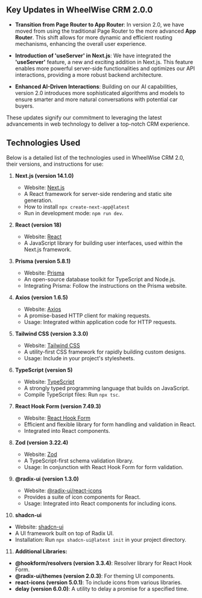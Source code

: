 ## Key Updates in WheelWise CRM 2.0.0

-  **Transition from Page Router to App Router**: In version 2.0, we have moved from using the traditional Page Router to the more advanced **App Router**. This shift allows for more dynamic and efficient routing mechanisms, enhancing the overall user experience.

-  **Introduction of 'useServer' in Next.js**: We have integrated the **'useServer'** feature, a new and exciting addition in Next.js. This feature enables more powerful server-side functionalities and optimizes our API interactions, providing a more robust backend architecture.

-  **Enhanced AI-Driven Interactions**: Building on our AI capabilities, version 2.0 introduces more sophisticated algorithms and models to ensure smarter and more natural conversations with potential car buyers.

These updates signify our commitment to leveraging the latest advancements in web technology to deliver a top-notch CRM experience.

## Technologies Used

Below is a detailed list of the technologies used in WheelWise CRM 2.0, their versions, and instructions for use:

1. **Next.js (version 14.1.0)**

   -  Website: [Next.js](https://nextjs.org/)
   -  A React framework for server-side rendering and static site generation.
   -  How to install `npx create-next-app@latest`
   -  Run in development mode: `npm run dev`.

2. **React (version 18)**

   -  Website: [React](https://reactjs.org/)
   -  A JavaScript library for building user interfaces, used within the Next.js framework.

3. **Prisma (version 5.8.1)**

   -  Website: [Prisma](https://www.prisma.io/)
   -  An open-source database toolkit for TypeScript and Node.js.
   -  Integrating Prisma: Follow the instructions on the Prisma website.

4. **Axios (version 1.6.5)**

   -  Website: [Axios](https://axios-http.com/)
   -  A promise-based HTTP client for making requests.
   -  Usage: Integrated within application code for HTTP requests.

5. **Tailwind CSS (version 3.3.0)**

   -  Website: [Tailwind CSS](https://tailwindcss.com/)
   -  A utility-first CSS framework for rapidly building custom designs.
   -  Usage: Include in your project's stylesheets.

6. **TypeScript (version 5)**

   -  Website: [TypeScript](https://www.typescriptlang.org/)
   -  A strongly typed programming language that builds on JavaScript.
   -  Compile TypeScript files: Run `npx tsc`.

7. **React Hook Form (version 7.49.3)**

   -  Website: [React Hook Form](https://react-hook-form.com/)
   -  Efficient and flexible library for form handling and validation in React.
   -  Integrated into React components.

8. **Zod (version 3.22.4)**

   -  Website: [Zod](https://github.com/colinhacks/zod)
   -  A TypeScript-first schema validation library.
   -  Usage: In conjunction with React Hook Form for form validation.

9. **@radix-ui (version 1.3.0)**

   -  Website: [@radix-ui/react-icons](https://www.radix-ui.com/)
   -  Provides a suite of icon components for React.
   -  Usage: Integrated into React components for including icons.

10.   **shadcn-ui**

-  Website: [shadcn-ui](https://shadcn.com/)
-  A UI framework built on top of Radix UI.
-  Installation: Run `npx shadcn-ui@latest init` in your project directory.

11. **Additional Libraries:**

-  **@hookform/resolvers (version 3.3.4)**: Resolver library for React Hook Form.
-  **@radix-ui/themes (version 2.0.3)**: For theming UI components.
-  **react-icons (version 5.0.1)**: To include icons from various libraries.
-  **delay (version 6.0.0)**: A utility to delay a promise for a specified time.
